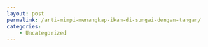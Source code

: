 ```yaml
---
layout: post
permalink: /arti-mimpi-menangkap-ikan-di-sungai-dengan-tangan/
categories:
    - Uncategorized
---
```



